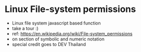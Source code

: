 # Linux File-system permissions
- Linux file system javascript based function
- take a tour :)
- ref: https://en.wikipedia.org/wiki/File-system_permissions
- on section of symbolic and numeric notation
- special credit goes to DEV Thailand
